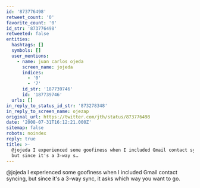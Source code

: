 ```yaml
---
id: '873776498'
retweet_count: '0'
favorite_count: '0'
id_str: '873776498'
retweeted: false
entities:
  hashtags: []
  symbols: []
  user_mentions:
    - name: juan carlos ojeda
      screen_name: jojeda
      indices:
        - '0'
        - '7'
      id_str: '187739746'
      id: '187739746'
  urls: []
in_reply_to_status_id_str: '873278348'
in_reply_to_screen_name: ojezap
original_url: https://twitter.com/jth/status/873776498
date: '2008-07-31T16:12:21.000Z'
sitemap: false
robots: noindex
reply: true
title: >-
  @jojeda I experienced some goofiness when I included Gmail contact syncing,
  but since it's a 3-way s…
---
```


@jojeda I experienced some goofiness when I included Gmail contact syncing, but since it's a 3-way sync, it asks which way you want to go.